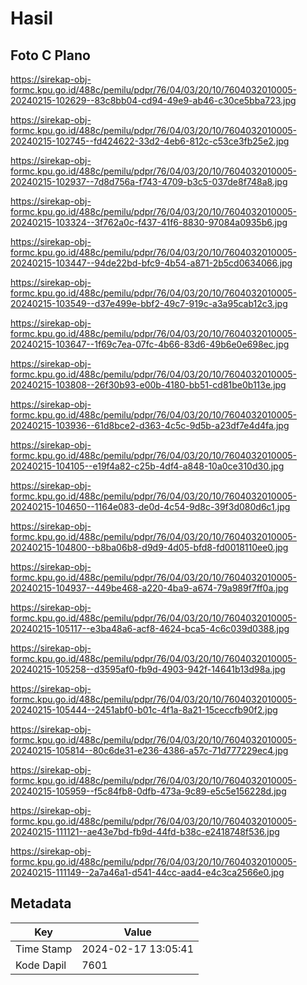 # Hasil

## Foto C Plano

https://sirekap-obj-formc.kpu.go.id/488c/pemilu/pdpr/76/04/03/20/10/7604032010005-20240215-102629--83c8bb04-cd94-49e9-ab46-c30ce5bba723.jpg

https://sirekap-obj-formc.kpu.go.id/488c/pemilu/pdpr/76/04/03/20/10/7604032010005-20240215-102745--fd424622-33d2-4eb6-812c-c53ce3fb25e2.jpg

https://sirekap-obj-formc.kpu.go.id/488c/pemilu/pdpr/76/04/03/20/10/7604032010005-20240215-102937--7d8d756a-f743-4709-b3c5-037de8f748a8.jpg

https://sirekap-obj-formc.kpu.go.id/488c/pemilu/pdpr/76/04/03/20/10/7604032010005-20240215-103324--3f762a0c-f437-41f6-8830-97084a0935b6.jpg

https://sirekap-obj-formc.kpu.go.id/488c/pemilu/pdpr/76/04/03/20/10/7604032010005-20240215-103447--94de22bd-bfc9-4b54-a871-2b5cd0634066.jpg

https://sirekap-obj-formc.kpu.go.id/488c/pemilu/pdpr/76/04/03/20/10/7604032010005-20240215-103549--d37e499e-bbf2-49c7-919c-a3a95cab12c3.jpg

https://sirekap-obj-formc.kpu.go.id/488c/pemilu/pdpr/76/04/03/20/10/7604032010005-20240215-103647--1f69c7ea-07fc-4b66-83d6-49b6e0e698ec.jpg

https://sirekap-obj-formc.kpu.go.id/488c/pemilu/pdpr/76/04/03/20/10/7604032010005-20240215-103808--26f30b93-e00b-4180-bb51-cd81be0b113e.jpg

https://sirekap-obj-formc.kpu.go.id/488c/pemilu/pdpr/76/04/03/20/10/7604032010005-20240215-103936--61d8bce2-d363-4c5c-9d5b-a23df7e4d4fa.jpg

https://sirekap-obj-formc.kpu.go.id/488c/pemilu/pdpr/76/04/03/20/10/7604032010005-20240215-104105--e19f4a82-c25b-4df4-a848-10a0ce310d30.jpg

https://sirekap-obj-formc.kpu.go.id/488c/pemilu/pdpr/76/04/03/20/10/7604032010005-20240215-104650--1164e083-de0d-4c54-9d8c-39f3d080d6c1.jpg

https://sirekap-obj-formc.kpu.go.id/488c/pemilu/pdpr/76/04/03/20/10/7604032010005-20240215-104800--b8ba06b8-d9d9-4d05-bfd8-fd0018110ee0.jpg

https://sirekap-obj-formc.kpu.go.id/488c/pemilu/pdpr/76/04/03/20/10/7604032010005-20240215-104937--449be468-a220-4ba9-a674-79a989f7ff0a.jpg

https://sirekap-obj-formc.kpu.go.id/488c/pemilu/pdpr/76/04/03/20/10/7604032010005-20240215-105117--e3ba48a6-acf8-4624-bca5-4c6c039d0388.jpg

https://sirekap-obj-formc.kpu.go.id/488c/pemilu/pdpr/76/04/03/20/10/7604032010005-20240215-105258--d3595af0-fb9d-4903-942f-14641b13d98a.jpg

https://sirekap-obj-formc.kpu.go.id/488c/pemilu/pdpr/76/04/03/20/10/7604032010005-20240215-105444--2451abf0-b01c-4f1a-8a21-15ceccfb90f2.jpg

https://sirekap-obj-formc.kpu.go.id/488c/pemilu/pdpr/76/04/03/20/10/7604032010005-20240215-105814--80c6de31-e236-4386-a57c-71d777229ec4.jpg

https://sirekap-obj-formc.kpu.go.id/488c/pemilu/pdpr/76/04/03/20/10/7604032010005-20240215-105959--f5c84fb8-0dfb-473a-9c89-e5c5e156228d.jpg

https://sirekap-obj-formc.kpu.go.id/488c/pemilu/pdpr/76/04/03/20/10/7604032010005-20240215-111121--ae43e7bd-fb9d-44fd-b38c-e2418748f536.jpg

https://sirekap-obj-formc.kpu.go.id/488c/pemilu/pdpr/76/04/03/20/10/7604032010005-20240215-111149--2a7a46a1-d541-44cc-aad4-e4c3ca2566e0.jpg


## Metadata

| Key        | Value               |
| ---------- | ------------------- |
| Time Stamp | 2024-02-17 13:05:41 |
| Kode Dapil | 7601                |



